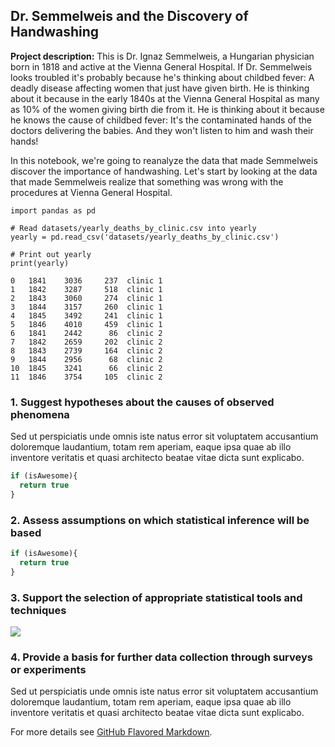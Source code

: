 ## Dr. Semmelweis and the Discovery of Handwashing

**Project description:** This is Dr. Ignaz Semmelweis, a Hungarian physician born in 1818 and active at the Vienna General Hospital. If Dr. Semmelweis looks troubled it's probably because he's thinking about childbed fever: A deadly disease affecting women that just have given birth. He is thinking about it because in the early 1840s at the Vienna General Hospital as many as 10% of the women giving birth die from it. He is thinking about it because he knows the cause of childbed fever: It's the contaminated hands of the doctors delivering the babies. And they won't listen to him and wash their hands!

In this notebook, we're going to reanalyze the data that made Semmelweis discover the importance of handwashing. Let's start by looking at the data that made Semmelweis realize that something was wrong with the procedures at Vienna General Hospital.

```# importing modules
import pandas as pd

# Read datasets/yearly_deaths_by_clinic.csv into yearly
yearly = pd.read_csv('datasets/yearly_deaths_by_clinic.csv')

# Print out yearly
print(yearly)
```

``` year  births  deaths    clinic
0   1841    3036     237  clinic 1
1   1842    3287     518  clinic 1
2   1843    3060     274  clinic 1
3   1844    3157     260  clinic 1
4   1845    3492     241  clinic 1
5   1846    4010     459  clinic 1
6   1841    2442      86  clinic 2
7   1842    2659     202  clinic 2
8   1843    2739     164  clinic 2
9   1844    2956      68  clinic 2
10  1845    3241      66  clinic 2
11  1846    3754     105  clinic 2
```
### 1. Suggest hypotheses about the causes of observed phenomena

Sed ut perspiciatis unde omnis iste natus error sit voluptatem accusantium doloremque laudantium, totam rem aperiam, eaque ipsa quae ab illo inventore veritatis et quasi architecto beatae vitae dicta sunt explicabo. 

```javascript
if (isAwesome){
  return true
}
```

### 2. Assess assumptions on which statistical inference will be based

```javascript
if (isAwesome){
  return true
}
```

### 3. Support the selection of appropriate statistical tools and techniques

<img src="images/dummy_thumbnail.jpg?raw=true"/>

### 4. Provide a basis for further data collection through surveys or experiments

Sed ut perspiciatis unde omnis iste natus error sit voluptatem accusantium doloremque laudantium, totam rem aperiam, eaque ipsa quae ab illo inventore veritatis et quasi architecto beatae vitae dicta sunt explicabo. 

For more details see [GitHub Flavored Markdown](https://guides.github.com/features/mastering-markdown/).
